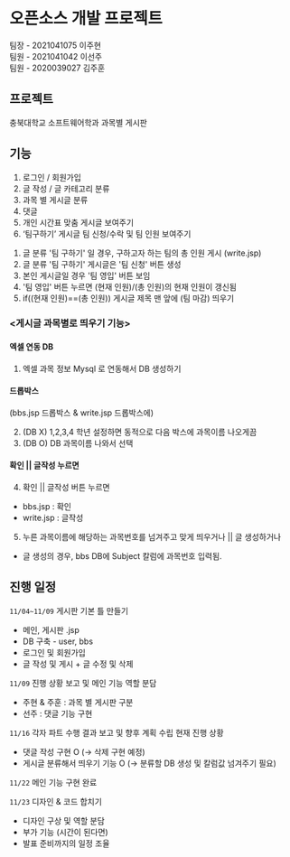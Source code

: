 # 오픈소스 개발 프로젝트
팀장 - 2021041075 이주현 </br>
팀원 - 2021041042 이선주 </br>
팀원 - 2020039027 김주훈 </br>

## 프로젝트
충북대학교 소프트웨어학과 과목별 게시판

## 기능

1. 로그인 / 회원가입
2. 글 작성 / 글 카테고리 분류
3. 과목 별 게시글 분류
4. 댓글 
5. 개인 시간표 맞춤 게시글 보여주기
6. ‘팀구하기’ 게시글 팀 신청/수락 및 팀 인원 보여주기

1) 글 분류 '팀 구하기' 일 경우, 구하고자 하는 팀의 총 인원 게시 (write.jsp)
2) 글 분류 '팀 구하기' 게시글은 '팀 신청' 버튼 생성
3) 본인 게시글일 경우 '팀 영입' 버튼 보임
4) '팀 영입' 버튼 누르면 (현재 인원)/(총 인원)의 현재 인원이 갱신됨
5) if((현재 인원)==(총 인원)) 게시글 제목 맨 앞에 (팀 마감) 띄우기

### <게시글 과목별로 띄우기 기능>
#### 엑셀 연동 DB
1. 엑셀 과목 정보 Mysql 로 연동해서 DB 생성하기

#### 드롭박스
(bbs.jsp 드롭박스 & write.jsp 드롭박스에) </br>

2. (DB X) 1,2,3,4 학년 설정하면 동적으로 다음 박스에 과목이름 나오게끔  </br>
3. (DB O) DB 과목이름 나와서 선택  </br>

#### 확인 || 글작성 누르면
4. 확인 || 글작성 버튼 누르면
- bbs.jsp : 확인
- write.jsp : 글작성

5. 누른 과목이름에 해당하는 과목번호를 넘겨주고 맞게 띄우거나 || 글 생성하거나
- 글 생성의 경우, bbs DB에 Subject 칼럼에 과목번호 입력됨.

## 진행 일정
`11/04~11/09` 게시판 기본 틀 만들기
- 메인, 게시판 .jsp
- DB 구축 - user, bbs
- 로그인 및 회원가입
- 글 작성 및 게시 + 글 수정 및 삭제

`11/09` 진행  상황 보고 및 메인 기능 역할 분담
- 주현 & 주훈 : 과목 별 게시판 구분
- 선주 : 댓글 기능 구현

`11/16` 각자 파트 수행 결과 보고 및 향후 계획 수립
현재 진행 상황
- 댓글 작성 구현 O (-> 삭제 구현 예정)
- 게시글 분류해서 띄우기 기능 O (-> 분류할 DB 생성 및 칼럼값 넘겨주기 필요)

`11/22` 메인 기능 구현 완료

`11/23` 디자인 & 코드 합치기
- 디자인 구상 및 역할 분담
- 부가 기능 (시간이 된다면)
- 발표 준비까지의 일정 조율
